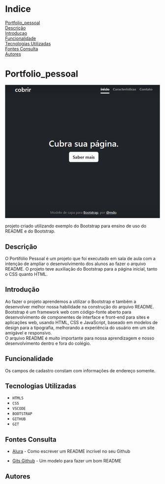 # Indice

[Portfolio_pessoal](#portfolio_pessoal)  
[Descrição](#descri%C3%A7%C3%A3o)  
[Introduçao](#introdu%C3%A7ao)  
[Funcionalidade](#funcionalidade)  
[Tecnologias Utilizadas](#tecnologias-utilizadas)  
[Fontes Consulta](#fontes-consulta)  
[Autores](#autores)  

 # Portfolio_pessoal
 
![Capa do projeto](img/capa.png)

projeto criado utilizando exemplo do Bootstrap para ensino de uso do README e do Bootstrap.

## Descrição
O Portifólio Pessoal é um projeto que foi executado em sala de aula com a intenção de ampliar o desenvolvimento dos alunos ao fazer o arquivo README. O projeto teve auxiliação do Bootstrap para a página inicial, tanto o CSS quanto HTML.
## Introdução
Ao fazer o projeto aprendemos a utilizar o Bootstrap e também a desenvolver melhor nossa habilidade na construção do arquivo README.
 Bootstrap é um framework web com código-fonte aberto para desenvolvimento de componentes de interface e front-end para sites e aplicações web, usando HTML, CSS e JavaScript, baseado em modelos de design para a tipografia, melhorando a experiência do usuário em um site amigável e responsivo.  
  O arquivo README é muito importante para nossa aprendizagem e nosso desenvolvimento dentro e fora do colégio.
## Funcionalidade
Os campos de cadastro constam com informações de endereço somente.
## Tecnologias Utilizadas
* ``HTML5``
* ``CSS``
* ``VSCODE``
* ``BOOTSTRAP``
* ``GITHUB``
* ``GIT``
## Fontes Consulta
* [Alura](https://www.alura.com.br/artigos/escrever-bom-readme) - Como escrever um README incrível no seu Github

 * [Gits Github](https://gist.github.com/lohhans/f8da0b147550df3f96914d3797e9fb89) - Um modelo para fazer um bom README 

## Autores